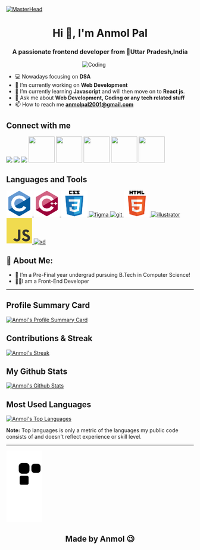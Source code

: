 [![MasterHead](https://raw.githubusercontent.com/halfrost/halfrost/master/icons/header_.png)](https://github.com/anmolpal2001)
<h1 align="center">Hi 👋, I'm Anmol Pal</h1>
<h3 align="center">A passionate frontend developer from 🏡Uttar Pradesh,India</h3>
<img align="right" alt="Coding" width="300" src="https://media3.giphy.com/media/USV0ym3bVWQJJmNu3N/giphy.gif?cid=ecf05e47y535s9v3a07gzhksks1dvf0x9npezbo36twk47vf&rid=giphy.gif&ct=g">

<!--<p align="left"> <img src="https://komarev.com/ghpvc/?username=anmolpal2001&label=Profile%20views&color=0e75b6&style=flat" alt="anmolpal2001" /> </p>-->

<br>

- 💻 Nowadays focusing on **DSA**
- 🔭 I’m currently working on **Web Development**
- 🌱 I’m currently learning **Javascript** and will then move on to **React js**.
- 💬 Ask me about **Web Development, Coding or any tech related stuff**
- 📫 How to reach me **anmolpal2001@gmail.com**

## **Connect with me**
<p align="left">
   <a href = "https://www.linkedin.com/in/anmol-pal-357506211/"><img src="https://img.icons8.com/fluent/70/000000/linkedin.png"/></a>
   <!--<a href = "anmolpal2001@gmail.com"><img src="https://img.icons8.com/color/70/000000/gmail-new.png"/></a>-->
   <!--<a href = "https://github.com/anmolpal2001"><img src="https://img.icons8.com/material-sharp/70/000000/github.png#gh-dark-mode-only"/></a>-->
   <a href = "https://www.instagram.com/mr.pal_30/"><img src="https://img.icons8.com/fluent/70/000000/instagram-new.png"/></a>
   <!--<a href = "https://www.youtube.com/channel/UC2wI7l-YAzZCsMmfMDc1ZVA/featured"><img src="https://img.icons8.com/color/70/000000/youtube-play.png"/></a>-->
   <a href = "https://twitter.com/AnmolPa60183901"><img src="https://img.icons8.com/fluent/70/000000/twitter.png"/></a>
   <a href = "https://codepen.io/anmolpal2001"><img height="70" width="70" src="https://raw.githubusercontent.com/rahuldkjain/github-profile-readme-generator/master/src/images/icons/Social/codepen.svg"/></a>
   <a href = "https://fb.com/https://www.facebook.com/anmol.pal.3958914/"><img height="70" width="70" src="https://raw.githubusercontent.com/rahuldkjain/github-profile-readme-generator/master/src/images/icons/Social/facebook.svg"/></a>
   <!--<a href = ""><img height="70" width="70" src=""/></a>-->
   <a href = "https://www.codechef.com/users/anmolpal2001/"><img height="70" width="70" src="https://cdn.jsdelivr.net/npm/simple-icons@3.1.0/icons/codechef.svg"/></a>
   <a href = "https://www.leetcode.com/https://leetcode.com/anmolpal2001/"><img height="70" width="70" src="https://raw.githubusercontent.com/rahuldkjain/github-profile-readme-generator/master/src/images/icons/Social/leet-code.svg"/></a>
   <a href = "https://auth.geeksforgeeks.org/user/https://auth.geeksforgeeks.org/user/anmolpal2001/"><img height="70" width="70" src="https://raw.githubusercontent.com/rahuldkjain/github-profile-readme-generator/master/src/images/icons/Social/geeks-for-geeks.svg"/></a>
</p>

## **Languages and Tools**
<p align="left"> <a href="https://www.cprogramming.com/" target="_blank" rel="noreferrer"> <img src="https://raw.githubusercontent.com/devicons/devicon/master/icons/c/c-original.svg" alt="c" width="70" height="70"/> </a> <a href="https://www.w3schools.com/cpp/" target="_blank" rel="noreferrer"> <img src="https://raw.githubusercontent.com/devicons/devicon/master/icons/cplusplus/cplusplus-original.svg" alt="cplusplus" width="70" height="70"/> </a> <a href="https://www.w3schools.com/css/" target="_blank" rel="noreferrer"> <img src="https://raw.githubusercontent.com/devicons/devicon/master/icons/css3/css3-original-wordmark.svg" alt="css3" width="70" height="70"/> </a> <a href="https://www.figma.com/" target="_blank" rel="noreferrer"> <img src="https://www.vectorlogo.zone/logos/figma/figma-icon.svg" alt="figma" width="70" height="70"/> </a> <a href="https://git-scm.com/" target="_blank" rel="noreferrer"> <img src="https://www.vectorlogo.zone/logos/git-scm/git-scm-icon.svg" alt="git" width="70" height="70"/> </a> <a href="https://www.w3.org/html/" target="_blank" rel="noreferrer"> <img src="https://raw.githubusercontent.com/devicons/devicon/master/icons/html5/html5-original-wordmark.svg" alt="html5" width="70" height="70"/> </a> <a href="https://www.adobe.com/in/products/illustrator.html" target="_blank" rel="noreferrer"> <img src="https://www.vectorlogo.zone/logos/adobe_illustrator/adobe_illustrator-icon.svg" alt="illustrator" width="70" height="70"/> </a> <a href="https://developer.mozilla.org/en-US/docs/Web/JavaScript" target="_blank" rel="noreferrer"> <img src="https://raw.githubusercontent.com/devicons/devicon/master/icons/javascript/javascript-original.svg" alt="javascript" width="70" height="70"/> </a> <a href="https://www.adobe.com/products/xd.html" target="_blank" rel="noreferrer"> <img src="https://cdn.worldvectorlogo.com/logos/adobe-xd.svg" alt="xd" width="70" height="70"/> </a> </p>

## 🚀 About Me:
- 🔭 I’m a Pre-Final year undergrad pursuing B.Tech in Computer Science!
- 👨‍💻I am a Front-End Developer

<hr>

## **Profile Summary Card**
[![Anmol's Profile Summary Card](https://github-profile-summary-cards.vercel.app/api/cards/profile-details?username=anmolpal2001&theme=dracula)](https://github.com/anmolpal2001/github-profile-summary-cards)


## **Contributions & Streak**
[![Anmol's Streak](https://github-readme-streak-stats.herokuapp.com/?user=anmolpal2001&theme=dracula&hide_border=true)](https://github.com/anmolpal2001/github-readme-streak-stats)
<!--[![Anmol's Streak](https://github-readme-streak-stats.herokuapp.com/?user=anmolpal2001&theme=dracula&hide_border=true&stroke=0000&background=060A0CD0)](https://github.com/anmolpal2001/github-readme-streak-stats)-->


## **My Github Stats**
[![Anmol's Github Stats](https://github-readme-stats.vercel.app/api?username=anmolpal2001&show_icons=true&count_private=true&theme=dracula&hide_border=true)](https://github.com/anmolpal2001/github-readme-stats)
<!--[![Anmol's Github Stats](https://github-readme-stats.vercel.app/api?username=anmolpal2001&show_icons=true&count_private=true&theme=dracula&hide_border=true&bg_color=0D1117)](https://github.com/anmolpal2001/github-readme-stats)-->

##  **Most Used Languages**
[![Anmol's Top Languages](https://github-readme-stats.vercel.app/api/top-langs/?username=anmolpal2001&langs_count=8&count_private=true&layout=compact&theme=dracula&hide_border=true)](https://github.com/anmolpal2001/github-readme-stats)
<!--[![Anmol's Github Stats](https://github-readme-stats.vercel.app/api/top-langs/?username=anmolpal2001&langs_count=8&count_private=true&layout=compact&theme=dracula&hide_border=true&bg_color=0D1117)](https://github.com/anmolpal2001/github-readme-stats)-->

  <b>Note:</b> Top languages is only a metric of the languages my public code consists of and doesn't reflect experience or skill level.
<hr>
<p align="left">
  <a href="https://github.com/Platane/snk#readme">
    <img src="https://raw.githubusercontent.com/anmolpal2001/anmolpal2001/output/github-snake-dark.svg" />
  </a>
</p>
<div align="center">

  ## **Made by Anmol 😉**

</div>
